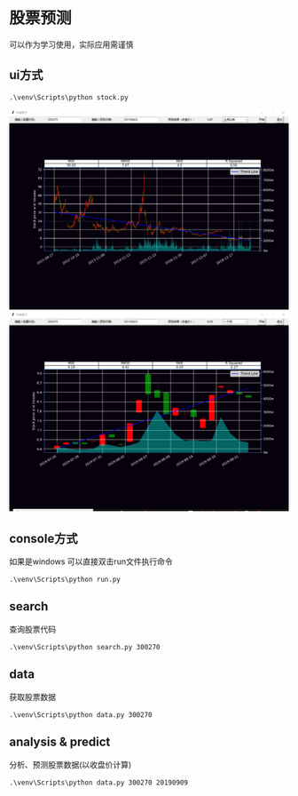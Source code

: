 # 股票预测
可以作为学习使用，实际应用需谨慎

## ui方式
```
.\venv\Scripts\python stock.py
```
![avatar](./screenshot/20190823115643.png)
![avatar](./screenshot/20190823115734.png)
## console方式
如果是windows 可以直接双击run文件执行命令
```
.\venv\Scripts\python run.py
```

## search
查询股票代码
```
.\venv\Scripts\python search.py 300270
```

## data
获取股票数据
```
.\venv\Scripts\python data.py 300270
```

## analysis & predict
分析、预测股票数据(以收盘价计算)
```
.\venv\Scripts\python data.py 300270 20190909
```

